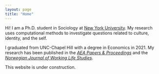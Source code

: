 ```yaml
---
layout: page
title: "Home"
---
```


Hi! I am a Ph.D. student in Sociology at [New York University](https://as.nyu.edu/departments/sociology/people/current-phd-students/janz--avra.html). My research uses computational methods to investigate questions related to culture, identity, and the self. 

I graduated from UNC-Chapel Hill with a degree in Economics in 2021. My research has been published in the [_AEA Papers & Proceedings_](https://www.aeaweb.org/articles?id=10.1257/pandp.20211114) and the [_Norwegian Journal of Working Life Studies_](https://www.scup.com/doi/full/10.18261/issn.1504-7989-2021-03-04-03).

This website is under construction.
